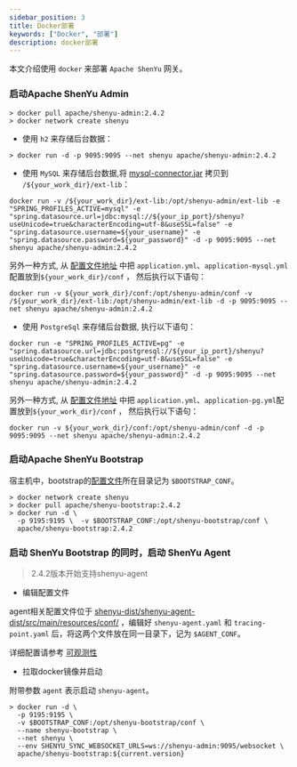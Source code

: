 ```yaml
---
sidebar_position: 3
title: Docker部署
keywords: ["Docker", "部署"]
description: docker部署
---
```


本文介绍使用 `docker` 来部署 `Apache ShenYu` 网关。

### 启动Apache ShenYu Admin

```
> docker pull apache/shenyu-admin:2.4.2
> docker network create shenyu
```

* 使用 `h2` 来存储后台数据：

```
> docker run -d -p 9095:9095 --net shenyu apache/shenyu-admin:2.4.2
```

* 使用 `MySQL` 来存储后台数据,将 [mysql-connector.jar](https://repo1.maven.org/maven2/mysql/mysql-connector-java/8.0.18/mysql-connector-java-8.0.18.jar) 拷贝到 `/${your_work_dir}/ext-lib`：

```
docker run -v /${your_work_dir}/ext-lib:/opt/shenyu-admin/ext-lib -e "SPRING_PROFILES_ACTIVE=mysql" -e "spring.datasource.url=jdbc:mysql://${your_ip_port}/shenyu?useUnicode=true&characterEncoding=utf-8&useSSL=false" -e "spring.datasource.username=${your_username}" -e "spring.datasource.password=${your_password}" -d -p 9095:9095 --net shenyu apache/shenyu-admin:2.4.2
```

另外一种方式, 从 [配置文件地址](https://github.com/apache/incubator-shenyu/blob/master/shenyu-admin/src/main/resources/) 中把 `application.yml`、`application-mysql.yml`配置放到`${your_work_dir}/conf` ， 然后执行以下语句：

```          
docker run -v ${your_work_dir}/conf:/opt/shenyu-admin/conf -v /${your_work_dir}/ext-lib:/opt/shenyu-admin/ext-lib -d -p 9095:9095 --net shenyu apache/shenyu-admin:2.4.2
```

* 使用 `PostgreSql` 来存储后台数据, 执行以下语句：

```
docker run -e "SPRING_PROFILES_ACTIVE=pg" -e "spring.datasource.url=jdbc:postgresql://${your_ip_port}/shenyu?useUnicode=true&characterEncoding=utf-8&useSSL=false" -e "spring.datasource.username=${your_username}" -e "spring.datasource.password=${your_password}" -d -p 9095:9095 --net shenyu apache/shenyu-admin:2.4.2
```

另外一种方式, 从 [配置文件地址](https://github.com/apache/incubator-shenyu/blob/master/shenyu-admin/src/main/resources/) 中把 `application.yml`、`application-pg.yml`配置放到`${your_work_dir}/conf` ， 然后执行以下语句：

```
docker run -v ${your_work_dir}/conf:/opt/shenyu-admin/conf -d -p 9095:9095 --net shenyu apache/shenyu-admin:2.4.2
```

### 启动Apache ShenYu Bootstrap

宿主机中，bootstrap的[配置文件](https://github.com/apache/incubator-shenyu/tree/master/shenyu-bootstrap/src/main/resources)所在目录记为 `$BOOTSTRAP_CONF`。

```shell
> docker network create shenyu
> docker pull apache/shenyu-bootstrap:2.4.2
> docker run -d \
  -p 9195:9195 \  -v $BOOTSTRAP_CONF:/opt/shenyu-bootstrap/conf \
  apache/shenyu-bootstrap:2.4.2
```

### 启动 ShenYu Bootstrap 的同时，启动 ShenYu Agent

> 2.4.2版本开始支持shenyu-agent

* 编辑配置文件

agent相关配置文件位于 [shenyu-dist/shenyu-agent-dist/src/main/resources/conf/](https://github.com/apache/incubator-shenyu/tree/master/shenyu-dist/shenyu-agent-dist/src/main/resources/conf) ，编辑好 `shenyu-agent.yaml` 和 `tracing-point.yaml` 后，将这两个文件放在同一目录下，记为 `$AGENT_CONF`。

详细配置请参考 [可观测性](../user-guide/observability/observability.md)

* 拉取docker镜像并启动

附带参数 `agent` 表示启动 `shenyu-agent`。

```shell
> docker run -d \
  -p 9195:9195 \
  -v $BOOTSTRAP_CONF:/opt/shenyu-bootstrap/conf \
  --name shenyu-bootstrap \
  --net shenyu \
  --env SHENYU_SYNC_WEBSOCKET_URLS=ws://shenyu-admin:9095/websocket \
  apache/shenyu-bootstrap:${current.version}
```
